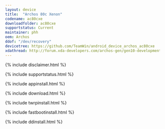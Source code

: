 ```yaml
---
layout: device
title:  "Archos 80c Xenon"
codename: ac80cxe
downloadfolder: ac80cxe
supportstatus: Current
maintainer: phh
oem: Archos
ddof: "/dev/recovery"
devicetree: https://github.com/TeamWin/android_device_archos_ac80cxe
xdathread: http://forum.xda-developers.com/archos-gen/gen10-development/twrp-support-thread-archos-twrp-t3468677
---
```


{% include disclaimer.html %}

{% include supportstatus.html %}

{% include appinstall.html %}

{% include download.html %}

{% include twrpinstall.html %}

{% include fastbootinstall.html %}

{% include ddinstall.html %}
